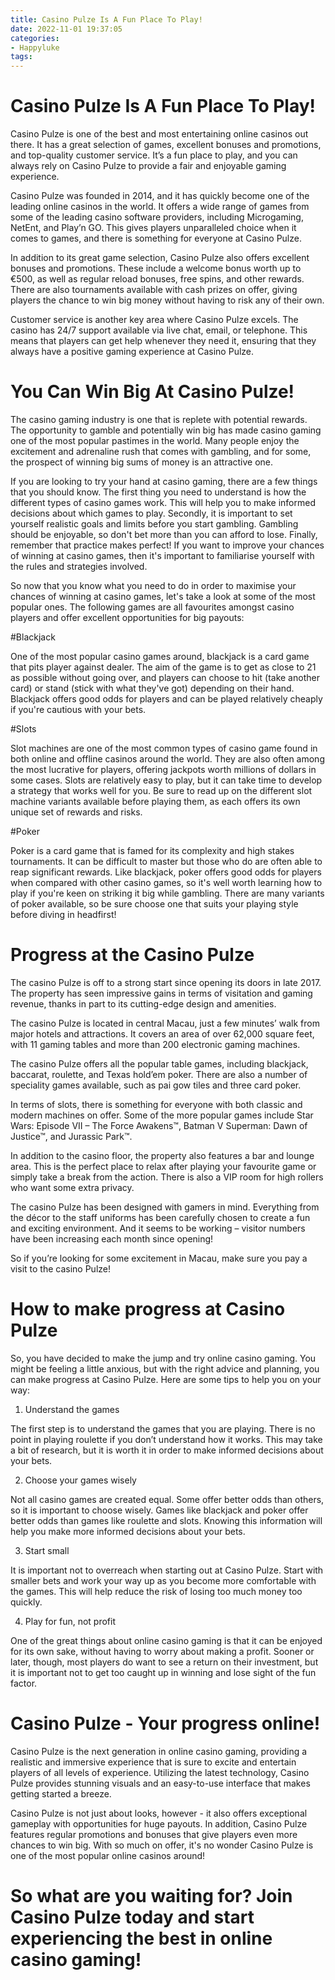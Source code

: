 ```yaml
---
title: Casino Pulze Is A Fun Place To Play!
date: 2022-11-01 19:37:05
categories:
- Happyluke
tags:
---
```



#  Casino Pulze Is A Fun Place To Play!

Casino Pulze is one of the best and most entertaining online casinos out there. It has a great selection of games, excellent bonuses and promotions, and top-quality customer service. It’s a fun place to play, and you can always rely on Casino Pulze to provide a fair and enjoyable gaming experience.

Casino Pulze was founded in 2014, and it has quickly become one of the leading online casinos in the world. It offers a wide range of games from some of the leading casino software providers, including Microgaming, NetEnt, and Play’n GO. This gives players unparalleled choice when it comes to games, and there is something for everyone at Casino Pulze.

In addition to its great game selection, Casino Pulze also offers excellent bonuses and promotions. These include a welcome bonus worth up to €500, as well as regular reload bonuses, free spins, and other rewards. There are also tournaments available with cash prizes on offer, giving players the chance to win big money without having to risk any of their own.

Customer service is another key area where Casino Pulze excels. The casino has 24/7 support available via live chat, email, or telephone. This means that players can get help whenever they need it, ensuring that they always have a positive gaming experience at Casino Pulze.

#  You Can Win Big At Casino Pulze!

The casino gaming industry is one that is replete with potential rewards. The opportunity to gamble and potentially win big has made casino gaming one of the most popular pastimes in the world. Many people enjoy the excitement and adrenaline rush that comes with gambling, and for some, the prospect of winning big sums of money is an attractive one.

If you are looking to try your hand at casino gaming, there are a few things that you should know. The first thing you need to understand is how the different types of casino games work. This will help you to make informed decisions about which games to play. Secondly, it is important to set yourself realistic goals and limits before you start gambling. Gambling should be enjoyable, so don't bet more than you can afford to lose. Finally, remember that practice makes perfect! If you want to improve your chances of winning at casino games, then it's important to familiarise yourself with the rules and strategies involved.

So now that you know what you need to do in order to maximise your chances of winning at casino games, let's take a look at some of the most popular ones. The following games are all favourites amongst casino players and offer excellent opportunities for big payouts:

#Blackjack

One of the most popular casino games around, blackjack is a card game that pits player against dealer. The aim of the game is to get as close to 21 as possible without going over, and players can choose to hit (take another card) or stand (stick with what they've got) depending on their hand. Blackjack offers good odds for players and can be played relatively cheaply if you're cautious with your bets.

#Slots

Slot machines are one of the most common types of casino game found in both online and offline casinos around the world. They are also often among the most lucrative for players, offering jackpots worth millions of dollars in some cases. Slots are relatively easy to play, but it can take time to develop a strategy that works well for you. Be sure to read up on the different slot machine variants available before playing them, as each offers its own unique set of rewards and risks.

#Poker

Poker is a card game that is famed for its complexity and high stakes tournaments. It can be difficult to master but those who do are often able to reap significant rewards. Like blackjack, poker offers good odds for players when compared with other casino games, so it's well worth learning how to play if you're keen on striking it big while gambling. There are many variants of poker available, so be sure choose one that suits your playing style before diving in headfirst!

#  Progress at the Casino Pulze

The casino Pulze is off to a strong start since opening its doors in late 2017. The property has seen impressive gains in terms of visitation and gaming revenue, thanks in part to its cutting-edge design and amenities.

The casino Pulze is located in central Macau, just a few minutes’ walk from major hotels and attractions. It covers an area of over 62,000 square feet, with 11 gaming tables and more than 200 electronic gaming machines.

The casino Pulze offers all the popular table games, including blackjack, baccarat, roulette, and Texas hold’em poker. There are also a number of speciality games available, such as pai gow tiles and three card poker.

In terms of slots, there is something for everyone with both classic and modern machines on offer. Some of the more popular games include Star Wars: Episode VII – The Force Awakens™, Batman V Superman: Dawn of Justice™, and Jurassic Park™.

In addition to the casino floor, the property also features a bar and lounge area. This is the perfect place to relax after playing your favourite game or simply take a break from the action. There is also a VIP room for high rollers who want some extra privacy.

The casino Pulze has been designed with gamers in mind. Everything from the décor to the staff uniforms has been carefully chosen to create a fun and exciting environment. And it seems to be working – visitor numbers have been increasing each month since opening!

So if you’re looking for some excitement in Macau, make sure you pay a visit to the casino Pulze!

#  How to make progress at Casino Pulze

So, you have decided to make the jump and try online casino gaming. You might be feeling a little anxious, but with the right advice and planning, you can make progress at Casino Pulze. Here are some tips to help you on your way:

1) Understand the games

The first step is to understand the games that you are playing. There is no point in playing roulette if you don’t understand how it works. This may take a bit of research, but it is worth it in order to make informed decisions about your bets.

2) Choose your games wisely

Not all casino games are created equal. Some offer better odds than others, so it is important to choose wisely. Games like blackjack and poker offer better odds than games like roulette and slots. Knowing this information will help you make more informed decisions about your bets.

3) Start small

It is important not to overreach when starting out at Casino Pulze. Start with smaller bets and work your way up as you become more comfortable with the games. This will help reduce the risk of losing too much money too quickly.

4) Play for fun, not profit

One of the great things about online casino gaming is that it can be enjoyed for its own sake, without having to worry about making a profit. Sooner or later, though, most players do want to see a return on their investment, but it is important not to get too caught up in winning and lose sight of the fun factor.

#  Casino Pulze - Your progress online!

Casino Pulze is the next generation in online casino gaming, providing a realistic and immersive experience that is sure to excite and entertain players of all levels of experience. Utilizing the latest technology, Casino Pulze provides stunning visuals and an easy-to-use interface that makes getting started a breeze.

Casino Pulze is not just about looks, however - it also offers exceptional gameplay with opportunities for huge payouts. In addition, Casino Pulze features regular promotions and bonuses that give players even more chances to win big. With so much on offer, it's no wonder Casino Pulze is one of the most popular online casinos around!

# So what are you waiting for? Join Casino Pulze today and start experiencing the best in online casino gaming!